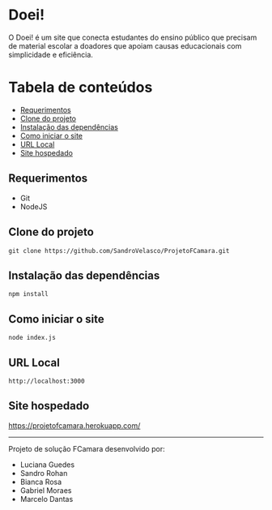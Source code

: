 # Doei!

O Doei! é um site que conecta estudantes do ensino público que precisam de material escolar a doadores que apoiam causas educacionais com simplicidade e eficiência.

Tabela de conteúdos
=================
<!--ts-->
   * [Requerimentos](#requerimentos)
   * [Clone do projeto](#clone-do-projeto)
   * [Instalação das dependências](#instalação-das-dependências)
   * [Como iniciar o site](#como-iniciar-o-site)
   * [URL Local](#url-local)
   * [Site hospedado](#site-hospedado)
<!--te-->

## Requerimentos

- Git
- NodeJS

## Clone do projeto

```
git clone https://github.com/SandroVelasco/ProjetoFCamara.git
```

## Instalação das dependências

```
npm install
```

## Como iniciar o site

```
node index.js
```

## URL Local

```
http://localhost:3000
```

## Site hospedado

https://projetofcamara.herokuapp.com/

- - -
Projeto de solução FCamara desenvolvido por:
- Luciana Guedes
- Sandro Rohan
- Bianca Rosa
- Gabriel Moraes
- Marcelo Dantas

